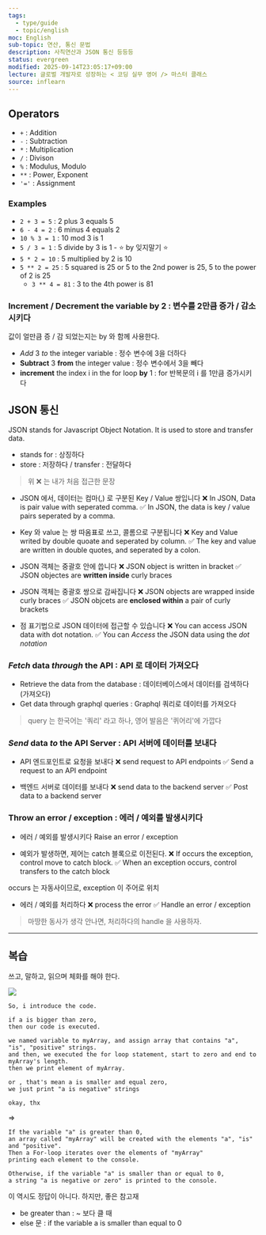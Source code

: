```yaml
---
tags:
  - type/guide
  - topic/english
moc: English
sub-topic: 연산, 통신 문법
description: 사칙연산과 JSON 통신 등등등
status: evergreen
modified: 2025-09-14T23:05:17+09:00
lecture: 글로벌 개발자로 성장하는 < 코딩 실무 영어 /> 마스터 클래스
source: inflearn
---
```

## Operators

- `+` : Addition
- `-` : Subtraction
- `*` : Multiplication
- `/` : Divison
- `%` : Modulus, Modulo
- `**` : Power, Exponent
- `'='` : Assignment

### Examples

- `2 + 3 = 5` : 2 plus 3 equals 5
- `6 - 4 = 2` : 6 minus 4 equals 2
- `10 % 3 = 1` : 10 mod 3 is 1
- `5 / 3 = 1` : 5 divide by 3 is 1 - ⭐️ by 잊지말기 ⭐️
- `5 * 2 = 10` : 5 multiplied by 2 is 10
- `5 ** 2 = 25` : 5 squared is 25 or 5 to the 2nd power is 25, 5 to the power of 2 is 25
	- `3 ** 4 = 81` : 3 to the 4th power is 81

### Increment / Decrement the variable by 2 : 변수를 2만큼 증가 / 감소시키다

값이 얼만큼 증 / 감 되었는지는 by 와 함께 사용한다.

- *Add* 3 *to* the integer variable : 정수 변수에 3을 더하다
- **Subtract** 3 **from** the integer value : 정수 변수에서 3을 빼다
- **increment** the index i in the for loop **by** 1 : for 반복문의 i 를 1만큼 증가시키다

## JSON 통신

JSON stands for Javascript Object Notation. It is used to store and transfer data.

- stands for : 상징하다
- store : 저장하다 / transfer : 전달하다

> 위 ❌ 는 내가 처음 접근한 문장

- JSON 에서, 데이터는 컴마(,) 로 구분된 Key / Value 쌍입니다
❌ In JSON, Data is pair value with seperated comma.
✅ In JSON, the data is key / value pairs seperated by a comma.

- Key 와 value 는 쌍 따옴표로 쓰고, 콜롬으로 구분됩니다
❌ Key and Value writed by double quoate and seperated by column.
✅ The key and value are written in double quotes, and seperated by a colon.


- JSON 객체는 중괄호 안에 씁니다
❌ JSON object is written in bracket
✅ JSON objectes are **written inside** curly braces

- JSON 객체는 중괄호 쌍으로 감싸집니다
❌ JSON objects are wrapped inside curly braces
✅ JSON objcets are **enclosed within** a pair of curly brackets

- 점 표기법으로 JSON 데이터에 접근할 수 있습니다
❌ You can access JSON data with dot notation.
✅ You can *Access* the JSON data using the *dot notation*

### *Fetch* data *through* the API : API 로 데이터 가져오다

- Retrieve the data from the database : 데이터베이스에서 데이터를 검색하다(가져오다)
- Get data through graphql queries : Graphql 쿼리로 데이터를 가져오다

> query 는 한국어는 '쿼리' 라고 하나, 영어 발음은 '퀴어리'에 가깝다

### *Send* data *to* the API Server : API 서버에 데이터를 보내다

- API 엔드포인트로 요청을 보내다
❌ send request to API endpoints 
✅ Send a request to an API endpoint

- 백엔드 서버로 데이터를 보내다
❌ send data to the backend server
✅ Post data to a backend server

### Throw an error / exception : 에러 / 예외를 발생시키다

- 에러 / 예외를 발생시키다
Raise an error / exception

- 예외가 발생하면, 제어는 catch 블록으로 이전된다.
❌ If occurs the exception, control move to catch block.
✅ When an exception occurs, control transfers to the catch block

occurs 는 자동사이므로, exception 이 주어로 위치

- 에러 / 예외를 처리하다
❌ process the error
✅ Handle an error / exception

> 마땅한 동사가 생각 안나면, 처리하다의 handle 을 사용하자.

---

## 복습

쓰고, 말하고, 읽으며 체화를 해야 한다.

![](https://i.imgur.com/mXucUVT.png)


```
So, i introduce the code.

if a is bigger than zero,
then our code is executed.

we named variable to myArray, and assign array that contains "a", "is", "positive" strings.
and then, we executed the for loop statement, start to zero and end to myArray's length.
then we print element of myArray.

or , that's mean a is smaller and equal zero,
we just print "a is negative" strings

okay, thx
```

=> 

```
If the variable "a" is greater than 0,
an array called "myArray" will be created with the elements "a", "is" and "positive".
Then a For-loop iterates over the elements of "myArray"
printing each element to the console.

Otherwise, if the variable "a" is smaller than or equal to 0,
a string "a is negative or zero" is printed to the console.
```

이 역시도 정답이 아니다. 하지만, 좋은 참고재

- be greater than : ~ 보다 클 때
- else 문 : if the variable a is smaller than equal to 0

